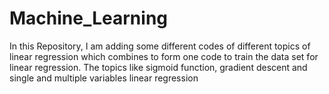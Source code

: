 # Machine_Learning
In this Repository, I am adding some different codes of different topics of linear regression which combines to form one code to train the data set for linear regression. The topics like sigmoid function, gradient descent and single and multiple variables linear regression
